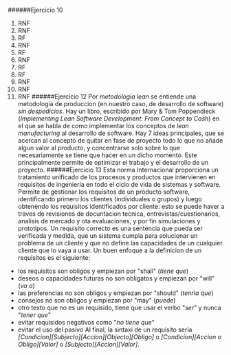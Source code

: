 ######Ejercicio 10
1. RNF
2. RNF
3. RF
4. RNF
5. RF
6. RNF
7. RF
8. RF
9. RNF
10. RNF
11. RNF
######Ejercicio 12
Por _metodologia lean_ se entiende una metodologia de produccion (en nuestro caso, de desarrollo de software) _sin despedicios_. Hay un libro, escribido por Mary & Tom Poppendieck (_Implementing Lean Software Development: From Concept to Cash_) en el que se habla de como implementar los conceptos de _lean manufacturing_ al desarrollo de software. Hay 7 ideas principales, que se acercan al concepto de quitar en fase de proyecto todo lo que no añade algun valor al producto, y concentrarse solo sobre lo que necesariamente se tiene que hacer en un dicho momento. Este principalmente permite de optimizar el trabajo y el desarrollo de un proyecto.
######Ejercicio 13
Esta norma Internacional proporciona un tratamiento unificado de los procesos y productos que intervienen en requisitos de ingeniería en todo el ciclo de vida de sistemas y software. Permite de gestionar los requisitos de un producto software, identificando primero los clientes (individuales o grupos) y luego obtenendo los requisitos identificados por cliente: esto se puede haver a traves de revisiones de docuntacion tecnica, entrevistas/cuestionarios, analisis de mercado y ota evaluaciones, y por fin simulaciones y prototipos. Un requisito correcto es una sentencia que pueda ser verificada y medida, que un sistema cumpla para solucionar un problema de un cliente y que no define las capacidades de un cualquier cliente que lo vaya a usar. Un buen enfoque a la definicion de un requisitos es el siguiente:
- los requisitos son obligos y empiezan por "shall" (_tiene que_)
- deseos o capacidades futuras no son obligatos y empiezan por "will" (_va a_)
- las preferencias no son obligos y empiezan por "should" (_tenrìa que_)
- consejos no son obligos y empiezan por "may" (_puede_)
- otro texto que no es un requisido, tiene que usar el verbo "_ser_" y nunca "_tener que_"
- evitar requisidos negativos como "_no tiene que_"
- evitar el uso del pasivo
Al final, la sintaxi de un requisito serìa _[Condicion][Subjecto][Accion][Objecto][Obligo]_ o _[Condicion][Accion o Obligo][Valor]_ o _[Subjecto][Accion][Valor]_.

